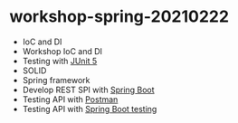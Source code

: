 # workshop-spring-20210222
* IoC and DI
* Workshop IoC and DI
* Testing with [JUnit 5](https://junit.org/junit5/)
* SOLID
* Spring framework
* Develop REST SPI with [Spring Boot](https://spring.io/projects/spring-boot)
* Testing API with [Postman](https://www.postman.com/)
* Testing API with [Spring Boot testing](https://docs.spring.io/spring-boot/docs/2.4.3/reference/html/spring-boot-features.html#boot-features-testing)
